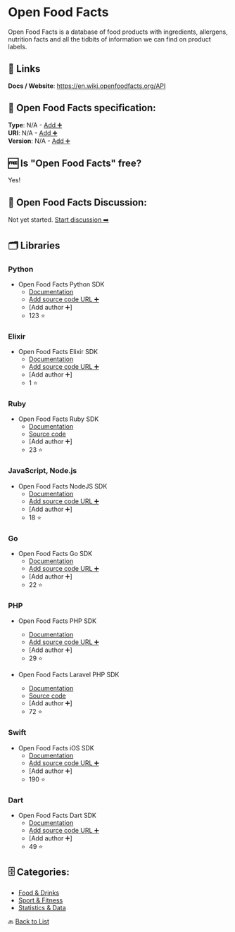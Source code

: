 # Open Food Facts
Open Food Facts is a database of food products with ingredients, allergens, nutrition facts and all the tidbits of information we can find on product labels.

##  🔗 Links
**Docs / Website**: https://en.wiki.openfoodfacts.org/API

## 🧬 Open Food Facts specification:
**Type**: N/A - [Add ➕](https://github.com/apis-list/apis-list/edit/main/apis-list.yaml)  
**URI**: N/A - [Add ➕](https://github.com/apis-list/apis-list/edit/main/apis-list.yaml)  
**Version**: N/A - [Add ➕](https://github.com/apis-list/apis-list/edit/main/apis-list.yaml)

## 🆓 Is "Open Food Facts" free?
Yes!  

## 💬 Open Food Facts Discussion:
Not yet started. [Start discussion ➡️](https://github.com/apis-list/apis-list/discussions/new)

## 🗂️ Libraries
### Python
- Open Food Facts Python SDK
    - [Documentation](https://github.com/openfoodfacts/openfoodfacts-python)
    - [Add source code URL ➕]()
    - [Add author ➕]
    - 123 ⭐

### Elixir
- Open Food Facts Elixir SDK
    - [Documentation](https://github.com/openfoodfacts/openfoodfacts-elixir)
    - [Add source code URL ➕]()
    - [Add author ➕]
    - 1 ⭐

### Ruby
- Open Food Facts Ruby SDK
    - [Documentation](https://github.com/openfoodfacts/openfoodfacts-ruby)
    - [Source code](https://rubygems.org/gems/openfoodfacts)
    - [Add author ➕]
    - 23 ⭐

### JavaScript, Node.js
- Open Food Facts NodeJS SDK
    - [Documentation](https://github.com/openfoodfacts/openfoodfacts-nodejs)
    - [Add source code URL ➕]()
    - [Add author ➕]
    - 18 ⭐

### Go
- Open Food Facts Go SDK
    - [Documentation](https://github.com/openfoodfacts/openfoodfacts-go)
    - [Add source code URL ➕]()
    - [Add author ➕]
    - 22 ⭐

### PHP
- Open Food Facts PHP SDK
    - [Documentation](https://github.com/openfoodfacts/openfoodfacts-php)
    - [Add source code URL ➕]()
    - [Add author ➕]
    - 29 ⭐

- Open Food Facts Laravel PHP SDK
    - [Documentation](https://github.com/openfoodfacts/openfoodfacts-laravel)
    - [Source code](https://packagist.org/packages/openfoodfacts/openfoodfacts-laravel)
    - [Add author ➕]
    - 72 ⭐

### Swift
- Open Food Facts iOS SDK
    - [Documentation](https://github.com/openfoodfacts/openfoodfacts-ios)
    - [Add source code URL ➕]()
    - [Add author ➕]
    - 190 ⭐

### Dart
- Open Food Facts Dart SDK
    - [Documentation](https://github.com/openfoodfacts/openfoodfacts-dart)
    - [Add source code URL ➕]()
    - [Add author ➕]
    - 49 ⭐


## 🗄️ Categories:
- [Food & Drinks](https://github.com/apis-list/apis-list#food--drinks-)
- [Sport & Fitness](https://github.com/apis-list/apis-list#sport--fitness-)
- [Statistics & Data](https://github.com/apis-list/apis-list#statistics--data-)

🔙  [Back to List](https://github.com/apis-list/apis-list)

